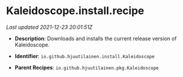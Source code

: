 # Kaleidoscope.install.recipe

_Last updated 2021-12-23 20:01:51Z_

- **Description**: Downloads and installs the current release version of Kaleidoscope.

- **Identifier**: `io.github.hjuutilainen.install.Kaleidoscope`

- **Parent Recipes**: `io.github.hjuutilainen.pkg.Kaleidoscope`
